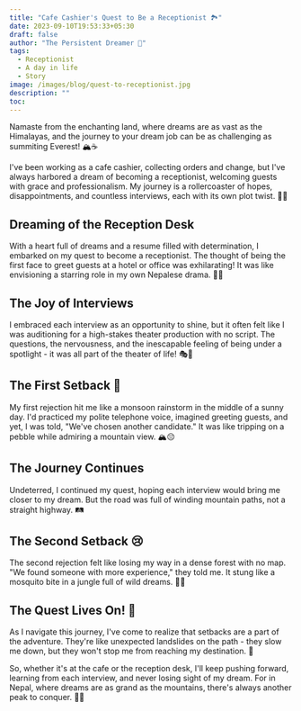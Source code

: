 ```yaml
---
title: "Cafe Cashier's Quest to Be a Receptionist 🏞️"
date: 2023-09-10T19:53:33+05:30
draft: false
author: "The Persistent Dreamer 🌄"
tags:
  - Receptionist
  - A day in life
  - Story
image: /images/blog/quest-to-receptionist.jpg
description: ""
toc: 
---
```


Namaste from the enchanting land, where dreams are as vast as the Himalayas, and the journey to your dream job can be as challenging as summiting Everest! 🏔️☕

I've been working as a cafe cashier, collecting orders and change, but I've always harbored a dream of becoming a receptionist, welcoming guests with grace and professionalism. My journey is a rollercoaster of hopes, disappointments, and countless interviews, each with its own plot twist. 🎢💼

## Dreaming of the Reception Desk

With a heart full of dreams and a resume filled with determination, I embarked on my quest to become a receptionist. The thought of being the first face to greet guests at a hotel or office was exhilarating! It was like envisioning a starring role in my own Nepalese drama. 🎥🌟

## The Joy of Interviews

I embraced each interview as an opportunity to shine, but it often felt like I was auditioning for a high-stakes theater production with no script. The questions, the nervousness, and the inescapable feeling of being under a spotlight - it was all part of the theater of life! 🎭🌠

## The First Setback 🙁

My first rejection hit me like a monsoon rainstorm in the middle of a sunny day. I'd practiced my polite telephone voice, imagined greeting guests, and yet, I was told, "We've chosen another candidate." It was like tripping on a pebble while admiring a mountain view. 🏔️😔

## The Journey Continues

Undeterred, I continued my quest, hoping each interview would bring me closer to my dream. But the road was full of winding mountain paths, not a straight highway. 🛤️

## The Second Setback 😢

The second rejection felt like losing my way in a dense forest with no map. "We found someone with more experience," they told me. It stung like a mosquito bite in a jungle full of wild dreams. 🌿🦟

## The Quest Lives On! 🌟

As I navigate this journey, I've come to realize that setbacks are a part of the adventure. They're like unexpected landslides on the path - they slow me down, but they won't stop me from reaching my destination. 🌋

So, whether it's at the cafe or the reception desk, I'll keep pushing forward, learning from each interview, and never losing sight of my dream. For in Nepal, where dreams are as grand as the mountains, there's always another peak to conquer. 🗻🌄


